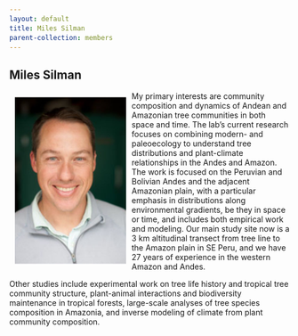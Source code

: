 ```yaml
---
layout: default
title: Miles Silman
parent-collection: members
---
```


## Miles Silman
<img src="/media/members/silman.png" alt="1" width = 200px height = 300px style="object-fit: cover; float: left; margin: 10px">
My primary interests are community composition and dynamics of Andean and Amazonian tree communities in both space and time. The lab’s current research focuses on combining modern- and paleoecology to understand tree distributions and plant-climate relationships in the Andes and Amazon. The work is focused on the Peruvian and Bolivian Andes and the adjacent Amazonian plain, with a particular emphasis in distributions along environmental gradients, be they in space or time, and includes both empirical work and modeling. Our main study site now is a 3 km altitudinal transect from tree line to the Amazon plain in SE Peru, and we have 27 years of experience in the western Amazon and Andes.


Other studies include experimental work on tree life history and tropical tree community structure, plant-animal interactions and biodiversity maintenance in tropical forests, large-scale analyses of tree species composition in Amazonia, and inverse modeling of climate from plant community composition.